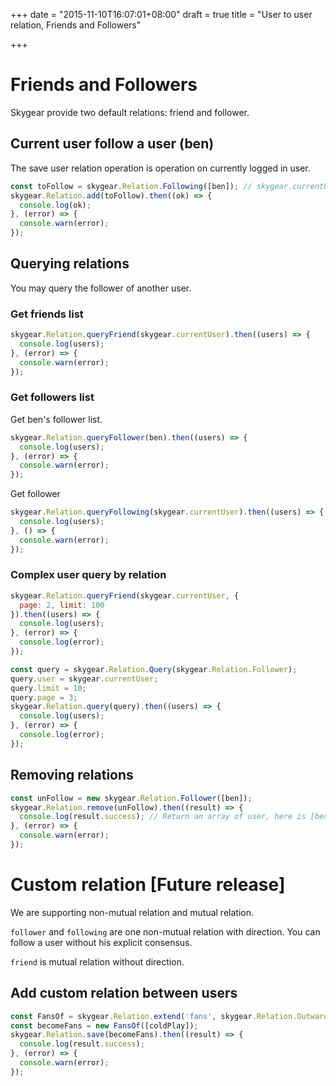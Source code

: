 +++
date = "2015-11-10T16:07:01+08:00"
draft = true
title = "User to user relation, Friends and Followers"

+++

# Friends and Followers

Skygear provide two default relations: friend and follower.

## Current user follow a user (ben)

The save user relation operation is operation on currently logged in user.

``` javascript
const toFollow = skygear.Relation.Following([ben]); // skygear.currentUser follow;
skygear.Relation.add(toFollow).then((ok) => {
  console.log(ok);
}, (error) => {
  console.warn(error);
});
```

## Querying relations

You may query the follower of another user.

### Get friends list

``` javascript
skygear.Relation.queryFriend(skygear.currentUser).then((users) => {
  console.log(users);
}, (error) => {
  console.warn(error);
});
```

### Get followers list

Get ben's follower list.

``` javascript
skygear.Relation.queryFollower(ben).then((users) => {
  console.log(users);
}, (error) => {
  console.warn(error);
});
```

Get follower 

``` javascript
skygear.Relation.queryFollowing(skygear.currentUser).then((users) => {
  console.log(users);
}, () => {
  console.warn(error);
});
```

### Complex user query by relation

``` javascript
skygear.Relation.queryFriend(skygear.currentUser, {
  page: 2, limit: 100
}).then((users) => {
  console.log(users);
}, (error) => {
  console.log(error);
});

const query = skygear.Relation.Query(skygear.Relation.Follower);
query.user = skygear.currentUser;
query.limit = 10;
query.page = 3;
skygear.Relation.query(query).then((users) => {
  console.log(users);
}, (error) => {
  console.log(error);
});
```

## Removing relations

``` javascript
const unFollow = new skygear.Relation.Follower([ben]);
skygear.Relation.remove(unFollow).then((result) => {
  console.log(result.success); // Return an array of user, here is [ben]
}, (error) => {
  console.warn(error);
});
```


# Custom relation **[Future release]**

We are supporting non-mutual relation and mutual relation.

`follower` and `following` are one non-mutual relation with direction. You can
follow a user without his explicit consensus.

`friend` is mutual relation without direction.

## Add custom relation between users

``` javascript
const FansOf = skygear.Relation.extend('fans', skygear.Relation.Outward);
const becomeFans = new FansOf([coldPlay]);
skygear.Relation.save(becomeFans).then((result) => {
  console.log(result.success);
}, (error) => {
  console.warn(error);
});
```